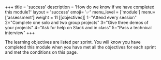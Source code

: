+++
title = 'success'
description = 'How do we know if we have completed this module?'
layout = 'success'
emoji= '✅'
menu_level = ['module']
menu=['assessment']
weight = 11
[[objectives]]
1="Attend every session"
2="Complete one solo and two group projects"
3="Give three demos of your projects"
4="Ask for help on Slack and in class"
5="Pass a technical interview"
+++

The learning objectives are listed per sprint. You will know you have completed this module when you have met all the objectives for each sprint and met the conditions on this page.
